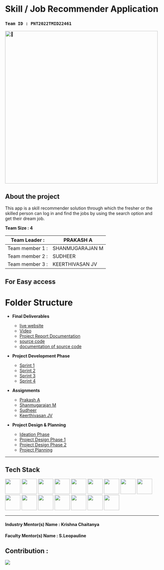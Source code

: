 # Skill / Job Recommender Application

###  __`Team ID : PNT2022TMID22461`__

<img src="https://s.yimg.com/aah/yhst-142559966768543/job-search-4.jpg" alt="🌱" height="500px"> <span>

## About the project
This app is a skill recommender solution through which the fresher or the skilled person can log in and find the jobs
by using the search option and get their dream job.

__Team Size : 4__


|Team Leader :| PRAKASH A|
| ------------|---------------|              
|Team member 1 :| SHANMUGARAJAN M|
|Team member 2 :| SUDHEER |
|Team member 3 :| KEERTHIVASAN JV|

## For Easy access

# Folder Structure

- **Final Deliverables**
  - [live website](https://job-hunter-3.herokuapp.com/)
  - [Video](https://www.youtube.com/watch?v=b-D07LMPVlw)
  - [Project Report Documentation](https://github.com/IBM-EPBL/IBM-Project-20991-1659768892/blob/master/Final%20Deliverables/Project%20Report%20Documentation.pdf)
  - [source code](https://github.com/IBM-EPBL/IBM-Project-20991-1659768892/tree/master/Final%20Deliverables/Source%20code)
  - [documentation of source code](https://ibm-epbl.github.io/IBM-Project-20991-1659768892/Final%20Deliverables/Source%20code/documentation/app.html)
  
- **Project Development Phase**

  - [Sprint 1](Project%20Development%20Phase/Sprint1/)
  - [Sprint 2](Project%20Development%20Phase/Sprint2/)
  - [Sprint 3](Project%20Development%20Phase/Sprint3/)
  - [Sprint 4](Project%20Development%20Phase/Sprint4/)
- **Assignments**
  - [Prakash A](https://github.com/IBM-EPBL/IBM-Project-20991-1659768892/tree/master/Assignment/Prakash_113119UG04070%20(Team%20Lead)) 
  - [Shanmugarajan M](https://github.com/IBM-EPBL/IBM-Project-20991-1659768892/tree/master/Assignment/Shanmugarajan%20M_113119UG0497)
  - [Sudheer](https://github.com/IBM-EPBL/IBM-Project-20991-1659768892/tree/master/Assignment/sudhher_113119UG04100)
  - [Keerthivasan JV](https://github.com/IBM-EPBL/IBM-Project-20991-1659768892/tree/master/Assignment/Keerthivasan%20J%20V)
- **Project Design & Planning**
  - [Ideation Phase](Project%20Design%20%26%20Planning/Ideation%20Phase/)
  - [Project Design Phase 1](Project%20Design%20%26%20Planning/Project%20Design%20Phase%201/)
  - [Project Design Phase 2](Project%20Design%20%26%20Planning/Project%20Design%20Phase%202/)
  - [Project Planning](Project%20Design%20%26%20Planning/Project%20Planning/)



---


## Tech Stack

<code><img height="50" src="https://www.vectorlogo.zone/logos/w3_html5/w3_html5-ar21.svg"></code>
<code><img height="50" src="https://www.vectorlogo.zone/logos/tailwindcss/tailwindcss-ar21.svg"></code>
<code><img height="50" src="https://www.vectorlogo.zone/logos/javascript/javascript-horizontal.svg"></code>
<code><img height="50" src="https://www.vectorlogo.zone/logos/font-awesome/font-awesome-ar21.svg"></code>
<code><img height="50" src="https://www.vectorlogo.zone/logos/python/python-ar21.svg"></code>
<code><img height="50" src="https://www.vectorlogo.zone/logos/pocoo_flask/pocoo_flask-ar21.svg"></code>
<code><img height="50" src="https://www.vectorlogo.zone/logos/json/json-ar21.svg"></code>
<code><img height="50" src="https://www.vectorlogo.zone/logos/rapidapi/rapidapi-ar21.svg"></code>
<code><img height="50" src="https://www.vectorlogo.zone/logos/ibm_cloud/ibm_cloud-ar21.svg"></code>
<code><img height="50" src="https://www.vectorlogo.zone/logos/docker/docker-ar21.svg"></code>
<code><img height="50" src="https://www.vectorlogo.zone/logos/kubernetes/kubernetes-ar21.svg"></code>
<code><img height="50" src="https://www.vectorlogo.zone/logos/git-scm/git-scm-ar21.svg"></code>
<code><img height="50" src="https://www.vectorlogo.zone/logos/firebase/firebase-ar21.svg"></code>
<code><img height="50" src="https://www.vectorlogo.zone/logos/github/github-ar21.svg"></code>
<code><img height="50" src="https://www.vectorlogo.zone/logos/heroku/heroku-ar21.svg"></code>
<code><img height="50" src="https://www.vectorlogo.zone/logos/atlassian_jira/atlassian_jira-ar21.svg"></code>


---
#### Industry Mentor(s) Name : Krishna Chaitanya

#### Faculty Mentor(s) Name  : S.Leopauline


## Contribution :
![](https://svgur.com/i/nQ2.svg)
